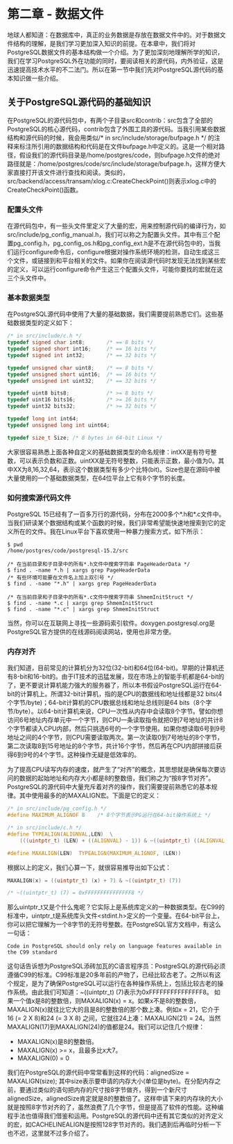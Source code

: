 # 第二章 - 数据文件

地球人都知道：在数据库中，真正的业务数据是存放在数据文件中的。对于数据文件结构的理解，是我们学习更加深入知识的前提。在本章中，我们将对PostgreSQL数据文件的基本结构做一个介绍。为了更加深刻地理解所学的知识，我们在学习PostgreSQL外在功能的同时，要阅读相关的源代码，内外验证，这是迅速提高技术水平的不二法门。所以在第一节中我们先对PostgreSQL源代码的基本知识做一些介绍。

## 关于PostgreSQL源代码的基础知识

在PostgreSQL的源代码包中，有两个子目录src和contrib：src包含了全部的PostgreSQL的核心源代码，contrib包含了外围工具的源代码。当我引用某些数据结构和源代码的时候，我会用类似/* in src/include/storage/bufpage.h */ 的注释来标注所引用的数据结构和代码是在文件bufpage.h中定义的。这是一个相对路径，假设我们的源代码目录是/home/postgres/code，则bufpage.h文件的绝对路径就是：/home/postgres/code/src/include/storage/bufpage.h，这样方便大家直接打开该文件进行查找和阅读。类似的，src/backend/access/transam/xlog.c:CreateCheckPoint()则表示xlog.c中的CreateCheckPoint()函数。

### 配置头文件

在源代码包中，有一些头文件里定义了大量的宏，用来控制源代码的编译行为，如src/include/pg_config_manual.h，我们可以称之为配置头文件。其中有三个配置pg_config.h，pg_config_os.h和pg_config_ext.h是不在源代码包中的，当我们运行configure命令后，configure根据对操作系统环境的检测，自动生成这三个文件，或链接到和平台相关的文件。如果你在阅读源代码时发现无法找到某些宏的定义，可以运行configure命令产生这三个配置头文件，可能你要找的宏就在这三个头文件中。

### 基本数据类型

在PostgreSQL源代码中使用了大量的基础数据，我们需要提前熟悉它们。这些基础数据类型的定义如下：
```c
/* in src/include/c.h */
typedef signed char int8;       /* == 8 bits */
typedef signed short int16;     /* == 16 bits */
typedef signed int int32;       /* == 32 bits */

typedef unsigned char uint8;    /* == 8 bits */
typedef unsigned short uint16;  /* == 16 bits */
typedef unsigned int uint32;    /* == 32 bits */

typedef uint8 bits8;            /* >= 8 bits */
typedef uint16 bits16;          /* >= 16 bits */
typedef uint32 bits32;          /* >= 32 bits */

typedef long int int64;
typedef unsigned long int uint64;

typedef size_t Size; /* 8 bytes in 64-bit Linux */
```
大家很容易熟悉上面各种自定义的基础数据类型的命名规律：intXX是有符号整数，可以表示负数和正数。uintXX是无符号整数，只能表示正数，最小值为0。其中XX为8,16,32,64，表示这个数据类型有多少个比特(bit)。Size也是在源码中被大量使用的一个基础数据类型，在64位平台上它有8个字节的长度。

### 如何搜索源代码文件

PostgreSQL 15已经有了一百多万行的源代码，分布在2000多个*.h和*.c文件中。当我们研读某个数据结构或某个函数的时候，我们非常希望能快速地搜索到它的定义所在的文件。我在Linux平台下喜欢使用一种暴力搜索方式，如下所示：
```
$ pwd
/home/postgres/code/postgresql-15.2/src

/* 在当前目录和子目录中的所有*.h文件中搜索字符串 PageHeaderData */
$ find . -name *.h | xargs grep PageHeaderData
/* 有些环境可能要在文件名上加上双引号 */
$ find . -name "*.h" | xargs grep PageHeaderData

/* 在当前目录和子目录中的所有*.c文件中搜索字符串 ShmemInitStruct */
$ find . -name *.c | xargs grep ShmemInitStruct
$ find . -name "*.c" | xargs grep ShmemInitStruct
```
当然，你可以在互联网上寻找一些源码索引软件。doxygen.postgresql.org是PostgreSQL官方提供的在线源码阅读网站，使用也非常方便。

### 内存对齐

我们知道，目前常见的计算机分为32位(32-bit)和64位(64-bit)。早期的计算机还有8-bit和16-bit的。由于IT技术的迅猛发展，现在市场上的智能手机都是64-bit的了，更不要说计算机能力强大的服务器了，所以本书假设PostgreSQL运行在64-bit的计算机上。所谓32-bit计算机，指的是CPU的数据线和地址线都是32 bits(4个字节/byte)；64-bit计算机的CPU数据总线和地址总线则是64 bits（8个字节/byte）。以64-bit计算机来说，CPU一次性从内存中会读取8个字节。譬如你想访问6号地址内存单元中一个字节，则CPU一条读取指令就把0到7号地址的共计8个字节都读入CPU内部，然后只挑选6号的一个字节使用。如果你想读取6号到9号地址之间的4个字节，则CPU需要读取两次。第一次读取0到7号地址的8个字节，第二次读取8到15号地址的8个字节，共计16个字节，然后再在CPU内部拼接后获得6到9号的4个字节。这种操作无疑是低效率的。

为了提高CPU读写内存的速度，就产生了“对齐”的概念，其思想就是确保每次要访问的数据的起始地址和内存大小都是8的整数倍，我们称之为“按8字节对齐”。PostgreSQL的源代码中大量充斥着对齐的操作，我们需要提前熟悉它的基本规律。其中使用最多的的MAXALIGN宏。下面是它的定义：
```c
/* in src/include/pg_config.h */
#define MAXIMUM_ALIGNOF 8    /* 8个字节表示PG运行在64-bit操作系统上 */

/* in src/include/c.h */
#define TYPEALIGN(ALIGNVAL,LEN)  \
    (((uintptr_t) (LEN) + ((ALIGNVAL) - 1)) & ~((uintptr_t) ((ALIGNVAL) - 1)))

#define MAXALIGN(LEN)  TYPEALIGN(MAXIMUM_ALIGNOF, (LEN))
```
根据以上的定义，我们心算一下，就很容易推导出如下公式：
```c
MAXALIGN(x) = ((uintptr_t) (x) + 7) & ~((uintptr_t) (7))

/* ~((uintptr_t) (7) = 0xFFFFFFFFFFFFFFF8 */
```
那么uintptr_t又是个什么鬼呢？它实际上是系统库定义的一种数据类型。在C99的标准中，uintptr_t是系统库头文件<stdint.h>定义的一个变量。在64-bit平台上，你可以把它理解为一个8字节的无符号整数。在PostgreSQL官方文档中，有这么一句话：
```
Code in PostgreSQL should only rely on language features available in the C99 standard
```
这句话告诉想为PostgreSQL添砖加瓦的C语言程序员：PostgreSQL的源代码必须遵循C99的标准。C99标准是20多年前的产物了，已经比较古老了。之所以有这个规定，是为了确保PostgreSQL可以运行在各种操作系统上，包括比较古老的操作系统。由此我们可知道：~((uintptr_t) (7)表示为0xFFFFFFFFFFFFFFF8。 如果一个值x是8的整数倍，则MAXALIGN(x) = x。如果x不是8的整数倍，MAXALIGN(x)就往比它大的且是8的整数倍的那个数上凑。例如x = 21，它介于16 (= 2 X 8)和24 (= 3 X 8) 之间，它就往24上凑：MAXALIGN(21) = 24。当然MAXALIGN(17)到MAXALIGN(24)的值都是24。我们可以记住几个规律：
- MAXALIGN(x)是8的整数倍。
- MAXALIGN(x) >= x，且最多比x大7。
- MAXALIGN(0) = 0

我们在PostgreSQL的源代码中常常看到这样的代码：alignedSize = MAXALIGN(size); 其中size表示要申请的内存大小(单位是byte)。在分配内存之前，要通过类似的语句把内存的尺寸按8字节做齐，得到一个新尺寸alignedSize，alignedSize肯定就是8的整数倍了。这样申请下来的内存块的大小就是按照8字节对齐的了，虽然浪费了几个字节，但是提高了软件的性能。这种编程手法也值得我们借鉴和运用。PostgreSQL的源代码中还有其它类似的对齐定义的宏，如CACHELINEALIGN是按照128字节对齐的。我们遇到后再临时分析一下也不迟，这里就不过多介绍了。

<!--
### GDB的使用

虽然我们可以通过阅读介绍PostgreSQL内部技术内幕的资料来深入学习PostgreSQL，但是千看万看，不如撸起袖子自己干。只有自己动手运行和单步调试PostgreSQL软件，才能获得第一手的知识。通过调试PostgreSQL获得的很多知识是很微妙的，且无法在互联网上找到，但是对于清晰的理解又非常关键。所以大家一定要在学习到一定程度后自己调试源代码。所使用的调试器，自然是大名鼎鼎的gdb了。下面我分享一下我在使用gdb调试PostgreSQL过程中的一些使用技巧。

这部分内容有待补充。。。。。。
-->


